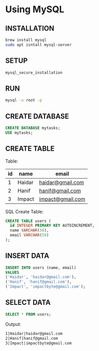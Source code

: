 # Using MySQL

## INSTALLATION

```sh
brew install mysql
sudo apt isntall mysql-server
```

## SETUP

```sh
mysql_secure_installation
```

## RUN

```sh
mysql -u root -p
```

## CREATE DATABASE

```sql
CREATE DATABASE mytasks;
USE mytasks;
```

## CREATE TABLE

Table:

| id  | name   | email            |
| --- | ------ | ---------------- |
| 1   | Haidar | haidar@gmail.com |
| 2   | Hanif  | hanif@gmail.com  |
| 3   | Impact | impact@gmail.com |

SQL Create Table:

```sql
CREATE TABLE users (
  id INTEGER PRIMARY KEY AUTOINCREMENT,
  name VARCHAR(50),
  email VARCHAR(50)
);
```

## INSERT DATA

```sql
INSERT INTO users (name, email)
VALUES
('Haidar', 'haidar@gmail.com'),
('Hanif', 'hanif@gmail.com'),
('Impact', 'impactbyte@gmail.com');
```

## SELECT DATA

```sql
SELECT * FROM users;
```

Output:

```txt
1|Haidar|haidar@gmail.com
2|Hanif|hanif@gmail.com
3|Impact|impactbyte@gmail.com
```

